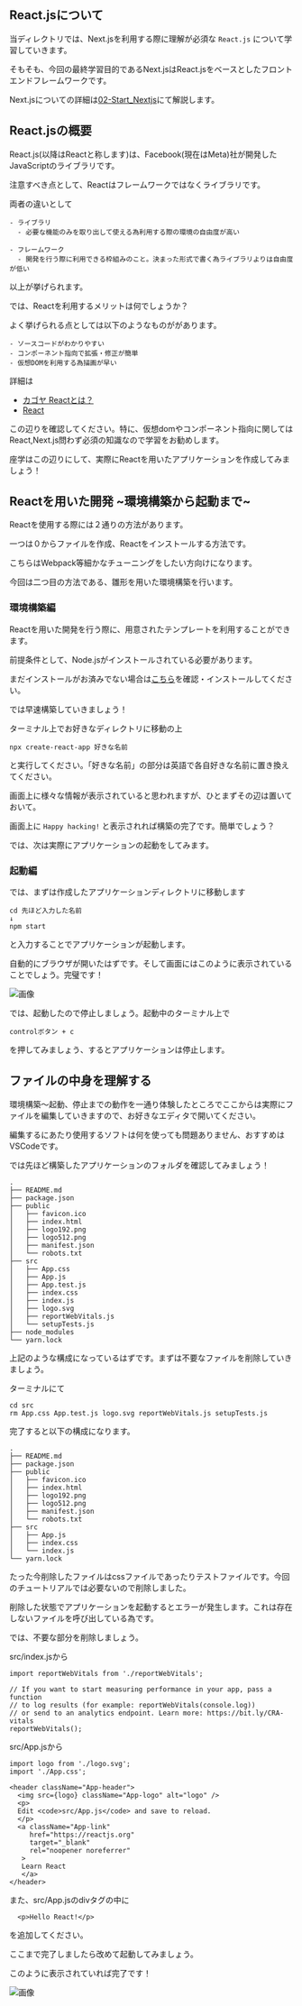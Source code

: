 ## React.jsについて

当ディレクトリでは、Next.jsを利用する際に理解が必須な `React.js` について学習していきます。

そもそも、今回の最終学習目的であるNext.jsはReact.jsをベースとしたフロントエンドフレームワークです。

Next.jsについての詳細は[02-Start_Nextjs](../../02-Start_Nextjs)にて解説します。

## React.jsの概要

React.js(以降はReactと称します)は、Facebook(現在はMeta)社が開発したJavaScriptのライブラリです。

注意すべき点として、Reactはフレームワークではなくライブラリです。

両者の違いとして

```
- ライブラリ
  - 必要な機能のみを取り出して使える為利用する際の環境の自由度が高い

- フレームワーク
  - 開発を行う際に利用できる枠組みのこと。決まった形式で書く為ライブラリよりは自由度が低い
```

以上が挙げられます。

では、Reactを利用するメリットは何でしょうか？

よく挙げられる点としては以下のようなものががあります。

```
- ソースコードがわかりやすい
- コンポーネント指向で拡張・修正が簡単
- 仮想DOMを利用する為描画が早い
```

詳細は

- [カゴヤ Reactとは？](https://www.kagoya.jp/howto/it-glossary/develop/react/)
- [React](https://ja.reactjs.org/https://ja.reactjs.org/)

この辺りを確認してください。特に、仮想domやコンポーネント指向に関してはReact,Next.js問わず必須の知識なので学習をお勧めします。

座学はこの辺りにして、実際にReactを用いたアプリケーションを作成してみましょう！

## Reactを用いた開発 ~環境構築から起動まで~

Reactを使用する際には２通りの方法があります。

一つは０からファイルを作成、Reactをインストールする方法です。

こちらはWebpack等細かなチューニングをしたい方向けになります。

今回は二つ目の方法である、雛形を用いた環境構築を行います。

### 環境構築編

Reactを用いた開発を行う際に、用意されたテンプレートを利用することができます。

前提条件として、Node.jsがインストールされている必要があります。

まだインストールがお済みでない場合は[こちら](../../01-basic/install-node.js)を確認・インストールしてください。

では早速構築していきましょう！

ターミナル上でお好きなディレクトリに移動の上

```
npx create-react-app 好きな名前
```

と実行してください。「好きな名前」の部分は英語で各自好きな名前に置き換えてください。

画面上に様々な情報が表示されていると思われますが、ひとまずその辺は置いておいて。

画面上に `Happy hacking!` と表示されれば構築の完了です。簡単でしょう？

では、次は実際にアプリケーションの起動をしてみます。

### 起動編

では、まずは作成したアプリケーションディレクトリに移動します

```
cd 先ほど入力した名前
↓
npm start
```

と入力することでアプリケーションが起動します。

自動的にブラウザが開いたはずです。そして画面にはこのように表示されていることでしょう。完璧です！

![画像](./images/react_1.png)

では、起動したので停止しましょう。起動中のターミナル上で

```
controlボタン + c
```

を押してみましょう、するとアプリケーションは停止します。

## ファイルの中身を理解する

環境構築〜起動、停止までの動作を一通り体験したところでここからは実際にファイルを編集していきますので、お好きなエディタで開いてください。

編集するにあたり使用するソフトは何を使っても問題ありません、おすすめはVSCodeです。

では先ほど構築したアプリケーションのフォルダを確認してみましょう！

```
.
├── README.md
├── package.json
├── public
│   ├── favicon.ico
│   ├── index.html
│   ├── logo192.png
│   ├── logo512.png
│   ├── manifest.json
│   └── robots.txt
├── src
│   ├── App.css
│   ├── App.js
│   ├── App.test.js
│   ├── index.css
│   ├── index.js
│   ├── logo.svg
│   ├── reportWebVitals.js
│   └── setupTests.js
├── node_modules 
└── yarn.lock
```

上記のような構成になっているはずです。まずは不要なファイルを削除していきましょう。

ターミナルにて

```
cd src
rm App.css App.test.js logo.svg reportWebVitals.js setupTests.js
```

完了すると以下の構成になります。

```
.
├── README.md
├── package.json
├── public
│   ├── favicon.ico
│   ├── index.html
│   ├── logo192.png
│   ├── logo512.png
│   ├── manifest.json
│   └── robots.txt
├── src
│   ├── App.js
│   ├── index.css
│   └── index.js
└── yarn.lock
```

たった今削除したファイルはcssファイルであったりテストファイルです。今回のチュートリアルでは必要ないので削除しました。

削除した状態でアプリケーションを起動するとエラーが発生します。これは存在しないファイルを呼び出している為です。

では、不要な部分を削除しましょう。

src/index.jsから

```
import reportWebVitals from './reportWebVitals';

// If you want to start measuring performance in your app, pass a function
// to log results (for example: reportWebVitals(console.log))
// or send to an analytics endpoint. Learn more: https://bit.ly/CRA-vitals
reportWebVitals();

```

src/App.jsから

```
import logo from './logo.svg';
import './App.css';

<header className="App-header">
  <img src={logo} className="App-logo" alt="logo" />
  <p>
  Edit <code>src/App.js</code> and save to reload.
  </p>
  <a className="App-link" 
     href="https://reactjs.org"
     target="_blank"
     rel="noopener noreferrer"
   >
   Learn React
   </a>
</header>

```

また、src/App.jsのdivタグの中に

```
  <p>Hello React!</p>
```

を追加してください。

ここまで完了しましたら改めて起動してみましょう。

このように表示されていれば完了です！

![画像](./images/react-2.png)
